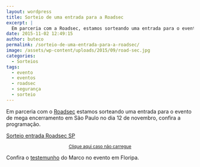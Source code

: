 ```yaml
---
layout: wordpress
title: Sorteio de uma entrada para a Roadsec
excerpt: |
  Em parceria com a Roadsec, estamos sorteando uma entrada para o evento de mega encerramento em São Paulo no dia 12 de novembro, confira a programação.
date: 2015-11-02 12:49:15
author: buteco
permalink: /sorteio-de-uma-entrada-para-a-roadsec/
image: /assets/wp-content/uploads/2015/09/road-sec.jpg
categories:
  - Sorteios
tags:
  - evento
  - eventos
  - roadsec
  - segurança
  - sorteio
---
```


Em parceria com o <a href="http://roadsec.com.br/" target="_blank">Roadsec</a> estamos sorteando uma entrada para o evento de mega encerramento em São Paulo no dia 12 de novembro, confira a programação.

<a class="e-widget" href="https://gleam.io/xvt72/sorteio-entrada-roadsec-sp" rel="nofollow">Sorteio entrada Roadsec SP</a>
<p style="text-align: center;"><small><a href="https://gleam.io/xvt72/sorteio-entrada-roadsec-sp" target="_blank">Clique aqui caso não carregue</a></small></p>
<p style="text-align: left;">Confira o <a href="/roadsec-um-testemunho/" target="_blank">testemunho</a> do Marco no evento em Floripa.</p>
<script src="https://js.gleam.io/e.js" async="true" type="text/javascript"></script>